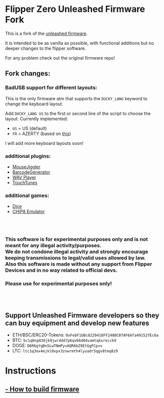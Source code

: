 # Flipper Zero Unleashed Firmware Fork


This is a fork of the [unleashed firmware](https://github.com/Eng1n33r/flipperzero-firmware).

It is intended to be as vanilla as possible, with functional additions but no deeper changes to the flipper software.

For any problem check out the original firmware repo!

## Fork changes:

### BadUSB support for different layouts:
This is the only firmware atm that supports the `DUCKY_LANG` keyword to change the keyboard layout.

Add `DUCKY_LANG US` to the first or second line of the script to choose the layout.
Currently implemented:
* `US` = US (default)
* `FR` = AZERTY (based on [this](https://github.com/ikazeer/flipperzero-AZERTY))

I will add more keyboard layouts soon!


### additional plugins:
* [MouseJiggler](https://github.com/RogueMaster/flipperzero-firmware-wPlugins/tree/unleashed/applications/mouse_jiggler)
* [BarcodeGenerator](https://github.com/RogueMaster/flipperzero-firmware-wPlugins/tree/unleashed/applications/barcode_generator)
* [WAV Player](https://github.com/RogueMaster/flipperzero-firmware-wPlugins/tree/unleashed/applications/wav_player)
* [TouchTunes](https://github.com/RogueMaster/flipperzero-firmware-wPlugins/tree/unleashed/applications/jukebox)

### additional games:
* [Dice](https://github.com/RogueMaster/flipperzero-firmware-wPlugins/tree/unleashed/applications/dice)
* [CHIP8 Emulator](https://github.com/RogueMaster/flipperzero-firmware-wPlugins/tree/unleashed/applications/chip8)

<br>
<br>


### This software is for experimental purposes only and is not meant for any illegal activity/purposes. <br> We do not condone illegal activity and strongly encourage keeping transmissions to legal/valid uses allowed by law. <br> Also this software is made without any support from Flipper Devices and in no way related to official devs. 
### Please use for experimental purposes only!


<br>
<br>

## Support Unleashed Firmware developers so they can buy equipment and develop new features
* ETH/BSC/ERC20-Tokens: `0xFebF1bBc8229418FF2408C07AF6Afa49152fEc6a`
* BTC: `bc1q0np836jk9jwr4dd7p6qv66d04vamtqkxrecck9`
* DOGE: `D6R6gYgBn5LwTNmPyvAQR6bZ9EtGgFCpvv`
* LTC: `ltc1q3ex4ejkl0xpx3znwrmth4lyuadr5qgv8tmq8z9`

# Instructions
## [- How to build firmware](https://github.com/v1nc/flipperzero-firmware/blob/dev/documentation/HowToBuild.md)
